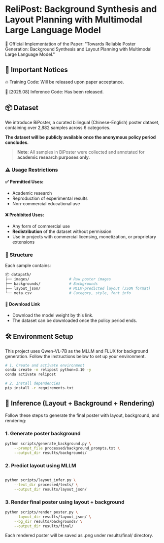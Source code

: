 # ReliPost: Background Synthesis and Layout Planning with Multimodal Large Language Model
📌 Official Implementation of the Paper:
"Towards Reliable Poster Generation: Background Synthesis and Layout Planning with Multimodal Large Language Model."

## 📢 Important Notices
🔥 Training Code: Will be released upon paper acceptance.

📝 [2025.08] Inference Code: Has been released.

## 📦 Dataset
We introduce BiPoster, a curated bilingual (Chinese-English) poster dataset, containing over 2,882 samples across 6 categories.

**The dataset will be publicly available once the anonymous policy period concludes.**

> **Note**: All samples in BiPoster were collected and annotated for **academic research purposes only**.

### ⚠️ Usage Restrictions
#### ✅ Permitted Uses:
- Academic research
- Reproduction of experimental results  
- Non-commercial educational use

#### ❌ Prohibited Uses:
- Any form of commercial use
- **Redistribution** of the dataset without permission
- Use in projects with commercial licensing, monetization, or proprietary extensions

### 📁 Structure
Each sample contains:
```bash
📦 datapath/
├── images/                  # Raw poster images
├── backgrounds/             # Backgrounds
├── layout_json/             # MLLM-predicted layout (JSON format)
└── meta.csv                 # Category, style, font info
```

#### 🔗 Download Link 
- Download the model weight by this link.
- The dataset can be downloaded once the policy period ends.


## 🛠 Environment Setup
This project uses Qwen-VL-7B as the MLLM and FLUX for background generation. Follow the instructions below to set up your environment.
```bash
# 1. Create and activate environment
conda create -n relipost python=3.10 -y
conda activate relipost

# 2. Install dependencies
pip install -r requirements.txt
```

## 🚀 Inference (Layout + Background + Rendering)
Follow these steps to generate the final poster with layout, background, and rendering:
### 1. Generate poster background
```bash
python scripts/generate_background.py \
    --prompt_file processed/background_prompts.txt \
    --output_dir results/backgrounds/
```
### 2. Predict layout using MLLM
```bash

python scripts/layout_infer.py \
    --text_dir processed/texts/ \
    --output_dir results/layout_json/
```
### 3. Render final poster using layout + background
```bash
python scripts/render_poster.py \
    --layout_dir results/layout_json/ \
    --bg_dir results/backgrounds/ \
    --output_dir results/final/
```
Each rendered poster will be saved as .png under results/final/ directory.





